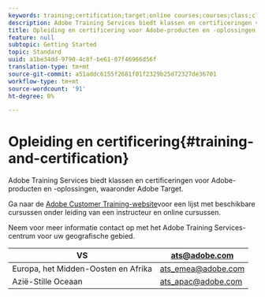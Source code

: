 ```yaml
---
keywords: training;certification;target;online courses;courses;class;classes
description: Adobe Training Services biedt klassen en certificeringen voor Adobe-producten en -oplossingen, waaronder Adobe Target.
title: Opleiding en certificering voor Adobe-producten en -oplossingen, waaronder Adobe Target
feature: null
subtopic: Getting Started
topic: Standard
uuid: a1be34dd-9790-4c8f-be61-07f46966d56f
translation-type: tm+mt
source-git-commit: a51addc6155f2681f01f2329b25d72327de36701
workflow-type: tm+mt
source-wordcount: '91'
ht-degree: 0%

---
```



# Opleiding en certificering{#training-and-certification}

Adobe Training Services biedt klassen en certificeringen voor Adobe-producten en -oplossingen, waaronder Adobe Target.

Ga naar de [Adobe Customer Training-website](https://training.adobe.com/training/courses.html#solution=adobeTarget)voor een lijst met beschikbare cursussen onder leiding van een instructeur en online cursussen.

Neem voor meer informatie contact op met het Adobe Training Services-centrum voor uw geografische gebied.

| VS | [ats@adobe.com](mailto:ats@adobe.com) |
|---|---|
| Europa, het Midden-Oosten en Afrika | [ats_emea@adobe.com](mailto:ats_emea@adobe.com) |
| Azië-Stille Oceaan | [ats_apac@adobe.com](mailto:ats_apac@adobe.com) |

